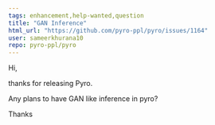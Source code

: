 ```yaml
---
tags: enhancement,help-wanted,question
title: "GAN Inference"
html_url: "https://github.com/pyro-ppl/pyro/issues/1164"
user: sameerkhurana10
repo: pyro-ppl/pyro
---
```


Hi,

thanks for releasing Pyro.

Any plans to have GAN like inference in pyro?

Thanks